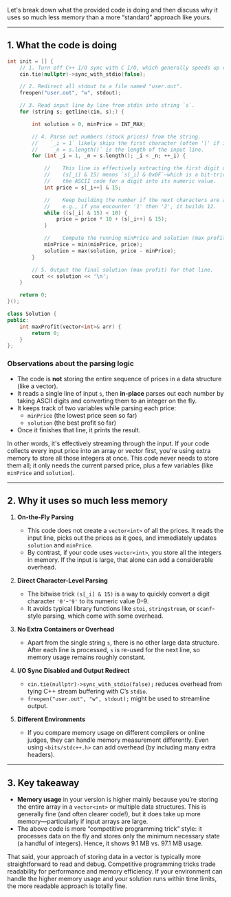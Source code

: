 Let's break down what the provided code is doing and then discuss why it uses so much less memory than a more “standard” approach like yours.

---

## 1. What the code is doing

```cpp
int init = [] {
    // 1. Turn off C++ I/O sync with C I/O, which generally speeds up cin/cout.
    cin.tie(nullptr)->sync_with_stdio(false);

    // 2. Redirect all stdout to a file named "user.out".
    freopen("user.out", "w", stdout);

    // 3. Read input line by line from stdin into string `s`.
    for (string s; getline(cin, s);) {

        int solution = 0, minPrice = INT_MAX;

        // 4. Parse out numbers (stock prices) from the string.
        //    `_i = 1` likely skips the first character (often '[' if input is like "[7,1,5,3,6,4]")
        //    `_n = s.length()` is the length of the input line.
        for (int _i = 1, _n = s.length(); _i < _n; ++_i) {

            //    This line is effectively extracting the first digit of a price.
            //    (s[_i] & 15) means `s[_i] & 0x0F`—which is a bit-trick to convert
            //    the ASCII code for a digit into its numeric value.
            int price = s[_i++] & 15;

            //    Keep building the number if the next characters are also digits.
            //    e.g., if you encounter '1' then '2', it builds 12.
            while ((s[_i] & 15) < 10) {
                price = price * 10 + (s[_i++] & 15);
            }

            //    Compute the running minPrice and solution (max profit).
            minPrice = min(minPrice, price);
            solution = max(solution, price - minPrice);
        }

        // 5. Output the final solution (max profit) for that line.
        cout << solution << '\n';
    }

    return 0;
}();

class Solution {
public:
    int maxProfit(vector<int>& arr) {
        return 0;
    }
};
```

### Observations about the parsing logic
- The code is **not** storing the entire sequence of prices in a data structure (like a vector).  
- It reads a single line of input `s`, then **in-place** parses out each number by taking ASCII digits and converting them to an integer on the fly.  
- It keeps track of two variables while parsing each price:  
  - `minPrice` (the lowest price seen so far)  
  - `solution` (the best profit so far)  
- Once it finishes that line, it prints the result.  

In other words, it's effectively streaming through the input. If your code collects every input price into an array or vector first, you're using extra memory to store all those integers at once. This code never needs to store them all; it only needs the current parsed price, plus a few variables (like `minPrice` and `solution`).

---

## 2. Why it uses so much less memory

1. **On-the-Fly Parsing**  
   - This code does not create a `vector<int>` of all the prices. It reads the input line, picks out the prices as it goes, and immediately updates `solution` and `minPrice`.  
   - By contrast, if your code uses `vector<int>`, you store all the integers in memory. If the input is large, that alone can add a considerable overhead.

2. **Direct Character-Level Parsing**  
   - The bitwise trick `(s[_i] & 15)` is a way to quickly convert a digit character `'0'`-`'9'` to its numeric value 0–9.  
   - It avoids typical library functions like `stoi`, `stringstream`, or `scanf`-style parsing, which come with some overhead. 

3. **No Extra Containers or Overhead**  
   - Apart from the single string `s`, there is no other large data structure. After each line is processed, `s` is re-used for the next line, so memory usage remains roughly constant.

4. **I/O Sync Disabled and Output Redirect**  
   - `cin.tie(nullptr)->sync_with_stdio(false);` reduces overhead from tying C++ stream buffering with C’s `stdio`.  
   - `freopen("user.out", "w", stdout);` might be used to streamline output.  

5. **Different Environments**  
   - If you compare memory usage on different compilers or online judges, they can handle memory measurement differently. Even using `<bits/stdc++.h>` can add overhead (by including many extra headers).

---

## 3. Key takeaway

- **Memory usage** in your version is higher mainly because you’re storing the entire array in a `vector<int>` or multiple data structures. This is generally fine (and often clearer code!), but it does take up more memory—particularly if input arrays are large.  
- The above code is more “competitive programming trick” style: it processes data on the fly and stores only the minimum necessary state (a handful of integers). Hence, it shows 9.1 MB vs. 97.1 MB usage.  

That said, your approach of storing data in a vector is typically more straightforward to read and debug. Competitive programming tricks trade readability for performance and memory efficiency. If your environment can handle the higher memory usage and your solution runs within time limits, the more readable approach is totally fine.